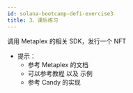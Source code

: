 ```yaml
---
id: solana-bootcamp-defi-exercise3
title: 3、课后练习
---
```


调用 Metaplex 的相关 SDK，发行一个 NFT

-   提示：
    -   参考 Metaplex 的文档
    -   可以参考教程 以及 示例
    -   参考 Candy 的实现

